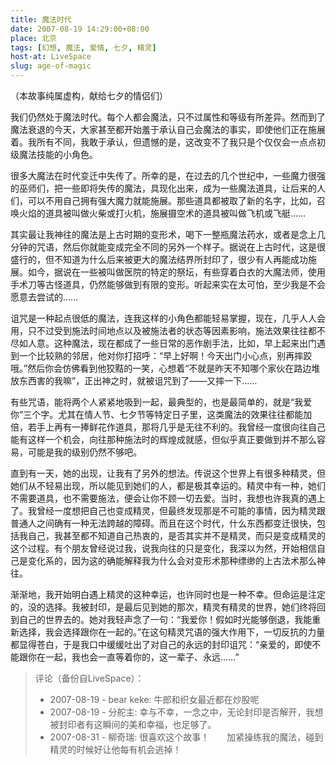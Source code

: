 ```yaml
---
title: 魔法时代
date: 2007-08-19 14:29:00+08:00
place: 北京
tags: [幻想, 魔法, 爱情, 七夕, 精灵]
host-at: LiveSpace
slug: age-of-magic
---
```

（本故事纯属虚构，献给七夕的情侣们）

我们仍然处于魔法时代。每个人都会魔法，只不过属性和等级有所差异。然而到了魔法衰退的今天，大家甚至都开始羞于承认自己会魔法的事实，即使他们正在施展着。我所有不同，我敢于承认，但遗憾的是，这改变不了我只是个仅仅会一点点初级魔法技能的小角色。

很多大魔法在时代变迁中失传了。所幸的是，在过去的几个世纪中，一些魔力很强的巫师们，把一些即将失传的魔法，具现化出来，成为一些魔法道具，让后来的人们，可以不用自己拥有强大魔力就能施展。那些道具都被取了新的名字，比如，召唤火焰的道具被叫做火柴或打火机，施展摄空术的道具被叫做飞机或飞艇……

其实最让我神往的魔法是上古时期的变形术，喝下一整瓶魔法药水，或者是念上几分钟的咒语，然后你就能变成完全不同的另外一个样子。据说在上古时代，这是很盛行的，但不知道为什么后来被更大的魔法结界所封印了，很少有人再能成功施展。如今，据说在一些被叫做医院的特定的祭坛，有些穿着白衣的大魔法师，使用手术刀等古怪道具，仍然能够做到有限的变形。听起来实在太可怕，至少我是不会愿意去尝试的……

诅咒是一种起点很低的魔法，连我这样的小角色都能轻易掌握，现在，几乎人人会用，只不过受到施法时间地点以及被施法者的状态等因素影响，施法效果往往都不尽如人意。这种魔法，现在都成了一些日常的恶作剧手法，比如，早上起来出门遇到一个比较熟的邻居，他对你打招呼：“早上好啊！今天出门小心点，别再摔跤哦。”然后你会仿佛看到他狡黠的一笑，心想着“不就是昨天不知哪个家伙在路边堆放东西害的我嘛”，正出神之时，就被诅咒到了——又摔一下……

有些咒语，能将两个人紧紧地吸到一起，最典型的，也是最简单的，就是“我爱你”三个字。尤其在情人节、七夕节等特定日子里，这类魔法的效果往往都能加倍，若手上再有一捧鲜花作道具，那将几乎是无往不利的。我曾经一度很向往自己能有这样一个机会，向往那种施法时的辉煌成就感，但似乎真正要做到并不那么容易，可能是我的级别仍然不够吧。

直到有一天，她的出现，让我有了另外的想法。传说这个世界上有很多种精灵，但她们从不轻易出现，所以能见到她们的人，都是极其幸运的。精灵中有一种，她们不需要道具，也不需要施法，便会让你不顾一切去爱。当时，我想也许我真的遇上了。我曾经一度想把自己也变成精灵，但最终发现那是不可能的事情，因为精灵跟普通人之间确有一种无法跨越的障碍。而且在这个时代，什么东西都变迁很快，包括我自己，我甚至都不知道自己热衷的，是否其实并不是精灵，而只是变成精灵的这个过程。有个朋友曾经说过我，说我向往的只是变化，我深以为然，开始相信自己是变化系的，因为这的确能解释我为什么会对变形术那种缥缈的上古法术那么神往。

渐渐地，我开始明白遇上精灵的这种幸运，也许同时也是一种不幸。但命运是注定的，没的选择。我被封印，是最后见到她的那次，精灵有精灵的世界，她们终将回到自己的世界去的。她对我轻声念了一句：“我爱你！假如时光能够倒退，我能重新选择，我会选择跟你在一起的。”在这句精灵咒语的强大作用下，一切反抗的力量都显得苍白，于是我口中缓缓吐出了对自己的永远的封印诅咒：“亲爱的，即使不能跟你在一起，我也会一直等着你的，这一辈子、永远……”

> 评论（备份自LiveSpace）：
>
> * 2007-08-19 - bear keke: 牛郎和织女最近都在炒股呢
> * 2007-08-19 - 分舵主: 幸与不幸，一念之中，无论封印是否解开，我想被封印者有这瞬间的美和幸福，也足够了。
> * 2007-08-31 - 柳奇瑞: 很喜欢这个故事！　　加紧操练我的魔法，碰到精灵的时候好让他每有机会逃掉！
